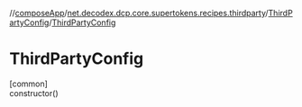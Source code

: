 //[composeApp](../../../index.md)/[net.decodex.dcp.core.supertokens.recipes.thirdparty](../index.md)/[ThirdPartyConfig](index.md)/[ThirdPartyConfig](-third-party-config.md)

# ThirdPartyConfig

[common]\
constructor()
